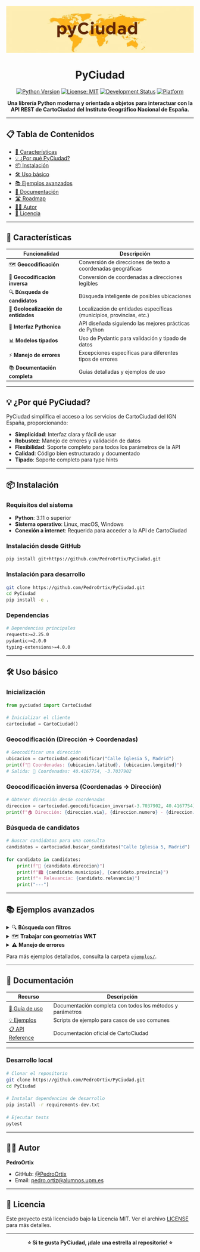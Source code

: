 <div align="center">

![Logo PyCiudad](docs/pyCiudad_logo.webp)

# PyCiudad

[![Python Version](https://img.shields.io/badge/python-3.11%2B-blue.svg)](https://www.python.org/downloads/)
[![License: MIT](https://img.shields.io/badge/License-MIT-yellow.svg)](https://opensource.org/licenses/MIT)
[![Development Status](https://img.shields.io/badge/status-alpha-orange.svg)](https://pypi.org/classifiers/)
[![Platform](https://img.shields.io/badge/platform-linux%20%7C%20macos%20%7C%20windows-lightgrey.svg)](https://github.com/PedroOrtix/PyCiudad)

**Una librería Python moderna y orientada a objetos para interactuar con la API REST de CartoCiudad del Instituto Geográfico Nacional de España.**

</div>

---

## 📋 Tabla de Contenidos

- [🚀 Características](#-características)
- [💡 ¿Por qué PyCiudad?](#-por-qué-pyciudad)
- [📦 Instalación](#-instalación)
- [🛠️ Uso básico](#️-uso-básico)
- [📚 Ejemplos avanzados](#-ejemplos-avanzados)
- [📖 Documentación](#-documentación)
- [🛣️ Roadmap](#️-roadmap)
- [👨‍💻 Autor](#-autor)
- [📄 Licencia](#-licencia)

---

## 🚀 Características

| Funcionalidad | Descripción |
|---------------|-------------|
| 🗺️ **Geocodificación** | Conversión de direcciones de texto a coordenadas geográficas |
| 📍 **Geocodificación inversa** | Conversión de coordenadas a direcciones legibles |
| 🔍 **Búsqueda de candidatos** | Búsqueda inteligente de posibles ubicaciones |
| 🏢 **Geolocalización de entidades** | Localización de entidades específicas (municipios, provincias, etc.) |
| 🐍 **Interfaz Pythonica** | API diseñada siguiendo las mejores prácticas de Python |
| 📊 **Modelos tipados** | Uso de Pydantic para validación y tipado de datos |
| ⚡ **Manejo de errores** | Excepciones específicas para diferentes tipos de errores |
| 📚 **Documentación completa** | Guías detalladas y ejemplos de uso |

---

## 💡 ¿Por qué PyCiudad?

PyCiudad simplifica el acceso a los servicios de CartoCiudad del IGN España, proporcionando:

- **Simplicidad**: Interfaz clara y fácil de usar
- **Robustez**: Manejo de errores y validación de datos
- **Flexibilidad**: Soporte completo para todos los parámetros de la API
- **Calidad**: Código bien estructurado y documentado
- **Tipado**: Soporte completo para type hints

---

## 📦 Instalación

### Requisitos del sistema

- **Python**: 3.11 o superior
- **Sistema operativo**: Linux, macOS, Windows
- **Conexión a internet**: Requerida para acceder a la API de CartoCiudad

### Instalación desde GitHub

```bash
pip install git+https://github.com/PedroOrtix/PyCiudad.git
```

### Instalación para desarrollo

```bash
git clone https://github.com/PedroOrtix/PyCiudad.git
cd PyCiudad
pip install -e .
```

### Dependencias

```bash
# Dependencias principales
requests>=2.25.0
pydantic>=2.0.0
typing-extensions>=4.0.0
```

---

## 🛠️ Uso básico

### Inicialización

```python
from pyciudad import CartoCiudad

# Inicializar el cliente
cartociudad = CartoCiudad()
```

### Geocodificación (Dirección → Coordenadas)

```python
# Geocodificar una dirección
ubicacion = cartociudad.geocodificar("Calle Iglesia 5, Madrid")
print(f"📍 Coordenadas: {ubicacion.latitud}, {ubicacion.longitud}")
# Salida: 📍 Coordenadas: 40.4167754, -3.7037902
```

### Geocodificación inversa (Coordenadas → Dirección)

```python
# Obtener dirección desde coordenadas
direccion = cartociudad.geocodificacion_inversa(-3.7037902, 40.4167754)
print(f"🏠 Dirección: {direccion.via}, {direccion.numero} - {direccion.municipio}")
```

### Búsqueda de candidatos

```python
# Buscar candidatos para una consulta
candidatos = cartociudad.buscar_candidatos("Calle Iglesia 5, Madrid")

for candidato in candidatos:
    print(f"📍 {candidato.direccion}")
    print(f"🏙️ {candidato.municipio}, {candidato.provincia}")
    print(f"⭐ Relevancia: {candidato.relevancia}")
    print("---")
```

---

## 📚 Ejemplos avanzados

<details>
<summary>🔍 <strong>Búsqueda con filtros</strong></summary>

```python
# Búsqueda con parámetros específicos
candidatos = cartociudad.buscar_candidatos(
    texto="Plaza Mayor",
    limite=5,
    tipo_entidad="municipio"
)
```

</details>

<details>
<summary>🗺️ <strong>Trabajar con geometrías WKT</strong></summary>

```python
# Obtener geometría en formato WKT
ubicacion = cartociudad.geocodificar("Madrid", incluir_geometria=True)
if ubicacion.geometria_wkt:
    print(f"🗺️ Geometría: {ubicacion.geometria_wkt}")
```

</details>

<details>
<summary>⚠️ <strong>Manejo de errores</strong></summary>

```python
from pyciudad.excepciones import CartoCiudadError, APIError

try:
    ubicacion = cartociudad.geocodificar("Dirección inexistente")
except APIError as e:
    print(f"❌ Error de API: {e}")
except CartoCiudadError as e:
    print(f"❌ Error general: {e}")
```

</details>

Para más ejemplos detallados, consulta la carpeta [`ejemplos/`](ejemplos/).

---

## 📖 Documentación

| Recurso | Descripción |
|---------|-------------|
| [📘 Guía de uso](docs/guia_uso.md) | Documentación completa con todos los métodos y parámetros |
| [💡 Ejemplos](ejemplos/) | Scripts de ejemplo para casos de uso comunes |
| [📋 API Reference](docs/CartoCiudad_ServiciosWeb.pdf) | Documentación oficial de CartoCiudad |

---

### Desarrollo local

```bash
# Clonar el repositorio
git clone https://github.com/PedroOrtix/PyCiudad.git
cd PyCiudad

# Instalar dependencias de desarrollo
pip install -r requirements-dev.txt

# Ejecutar tests
pytest
```

---

## 👨‍💻 Autor

**PedroOrtix**
- GitHub: [@PedroOrtix](https://github.com/PedroOrtix)
- Email: pedro.ortiz@alumnos.upm.es

---

## 📄 Licencia

Este proyecto está licenciado bajo la Licencia MIT. Ver el archivo [LICENSE](LICENSE) para más detalles.

---

<div align="center">
<strong>⭐ Si te gusta PyCiudad, ¡dale una estrella al repositorio! ⭐</strong>
</div> 
